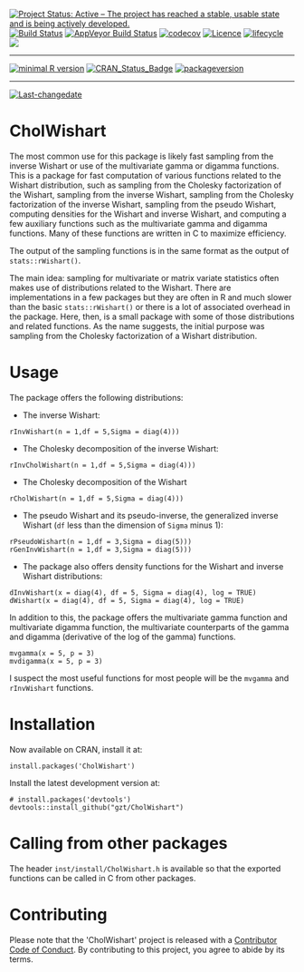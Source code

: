 [![Project Status: Active – The project has reached a stable, usable state and is being actively developed.](http://www.repostatus.org/badges/latest/active.svg)](http://www.repostatus.org/#active)
[![Build Status](https://travis-ci.org/gzt/CholWishart.svg?branch=master)](https://travis-ci.org/gzt/CholWishart)
[![AppVeyor Build Status](https://ci.appveyor.com/api/projects/status/github/gzt/CholWishart?branch=master&svg=true)](https://ci.appveyor.com/project/gzt/CholWishart)
[![codecov](https://codecov.io/gh/gzt/CholWishart/branch/master/graph/badge.svg)](https://codecov.io/gh/gzt/CholWishart)
 [![Licence](https://img.shields.io/badge/licence-GPL--3-blue.svg)](https://www.gnu.org/licenses/gpl-3.0.en.html)
   [![lifecycle](https://img.shields.io/badge/lifecycle-stable-brightgreen.svg)](https://www.tidyverse.org/lifecycle/#stable)
   [![](https://cranlogs.r-pkg.org/badges/CholWishart)](https://cran.r-project.org/package=CholWishart)
 
---
 
[![minimal R version](https://img.shields.io/badge/R%3E%3D-3.3.2-6666ff.svg)](https://cran.r-project.org/)
[![CRAN_Status_Badge](http://www.r-pkg.org/badges/version/CholWishart)](https://cran.r-project.org/package=CholWishart)
[![packageversion](https://img.shields.io/badge/Package%20version-1.0.3-orange.svg?style=flat-square)](https://github.com/gzt/CholWishart/releases)
 
---
 
[![Last-changedate](https://img.shields.io/badge/last%20change-2019--11--13-yellowgreen.svg)](https://github.com/gzt/CholWishart/)

<!-- README.md is generated from README.Rmd. Please edit that file -->
# CholWishart

The most common use for this package is likely fast sampling from the 
inverse Wishart or use of the multivariate gamma or digamma functions. This is 
a package for fast computation of various functions related to the Wishart distribution, such as sampling from the Cholesky factorization of the Wishart, sampling from the inverse Wishart, sampling from the Cholesky factorization of the inverse Wishart, sampling from the pseudo Wishart, computing densities for the Wishart and inverse Wishart, and computing a few auxiliary functions such as the multivariate gamma and digamma functions. Many of these functions are written in C to maximize efficiency. 

The output of the sampling functions is in the same format as the output 
of `stats::rWishart()`.

The main idea: sampling for multivariate or matrix variate statistics often 
makes use of distributions related to the Wishart. There are implementations 
in a few packages but they are often in R and much slower than the 
basic `stats::rWishart()` or there is a lot of associated overhead in the 
package. Here, then, is a small package with some of those distributions
and related functions. As the name suggests, the initial purpose was 
sampling from the Cholesky factorization of a Wishart distribution.

# Usage

The package offers the following distributions:

* The inverse Wishart:

```
rInvWishart(n = 1,df = 5,Sigma = diag(4)))
```

* The Cholesky decomposition of the inverse Wishart:

```
rInvCholWishart(n = 1,df = 5,Sigma = diag(4)))
```

* The Cholesky decomposition of the Wishart

```
rCholWishart(n = 1,df = 5,Sigma = diag(4)))
```

* The pseudo Wishart and its pseudo-inverse, the generalized inverse Wishart (`df` less than 
the dimension of `Sigma` minus 1):

```
rPseudoWishart(n = 1,df = 3,Sigma = diag(5)))
rGenInvWishart(n = 1,df = 3,Sigma = diag(5)))
```

* The package also offers density functions for the Wishart and inverse Wishart distributions:

```
dInvWishart(x = diag(4), df = 5, Sigma = diag(4), log = TRUE)
dWishart(x = diag(4), df = 5, Sigma = diag(4), log = TRUE)
```

In addition to this, the package offers the multivariate gamma function and multivariate digamma function, the multivariate counterparts of the gamma and digamma (derivative of the log of the gamma) functions. 

```
mvgamma(x = 5, p = 3)
mvdigamma(x = 5, p = 3)
```

I suspect the most useful functions for most people will be the `mvgamma` and `rInvWishart` functions.


# Installation 

Now available on CRAN, install it at:

```
install.packages('CholWishart')
```

Install the latest development version at:

```
# install.packages('devtools')
devtools::install_github("gzt/CholWishart")
```
# Calling from other packages

The header `inst/install/CholWishart.h` is available so that the exported functions 
can be called in C from other packages. 

# Contributing

  Please note that the 'CholWishart' project is released with a [Contributor Code of Conduct](https://gzt.github.io/CholWishart/CODE_OF_CONDUCT.html). By contributing to this project, you agree to abide by its terms.

